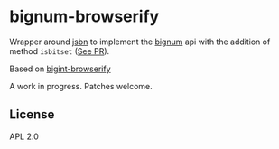 # bignum-browserify

Wrapper around [jsbn](https://github.com/andyperlitch/jsbn) to implement the [bignum](https://github.com/justmoon/node-bignum) api with the addition of method `isbitset` ([See PR](https://github.com/justmoon/node-bignum#28)).

Based on [bigint-browserify](https://github.com/zaach/bigint-browserify)

A work in progress. Patches welcome.

## License

APL 2.0
